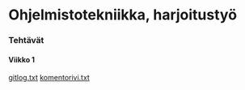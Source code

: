 # Ohjelmistotekniikka, harjoitustyö
### Tehtävät
#### Viikko 1
[gitlog.txt](https://github.com/vkohj/ot-harjoitustyo/blob/main/laskarit/viikko1/gitlog.txt)
[komentorivi.txt](https://github.com/vkohj/ot-harjoitustyo/blob/main/laskarit/viikko1/komentorivi.txt)
